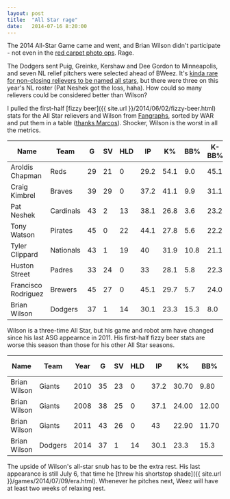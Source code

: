 ```yaml
---
layout: post
title:  "All Star rage"
date:   2014-07-16 8:20:00
---
```


The 2014 All-Star Game came and went, and Brian Wilson didn't participate - not even in the [red carpet photo ops](https://twitter.com/search?q=%23ASGRedCarpet%20from%3Amlb&src=typd&mode=videos). Rage.

The Dodgers sent Puig, Greinke, Kershaw and Dee Gordon to Minneapolis, and seven NL relief pitchers were selected ahead of BWeez. It's [kinda rare for non-closing relievers to be named all stars](http://mlb.mlb.com/news/article/tb/non-closing-relievers-face-tough-path-to-all-star-game?ymd=20140626&content_id=81720730), but there were three on this year's NL roster (Pat Neshek got the loss, haha). How could so many relievers could be considered better than Wilson?

I pulled the first-half [fizzy beer]({{ site.url }}/2014/06/02/fizzy-beer.html) stats for the All Star relievers and Wilson from [Fangraphs](http://www.fangraphs.com/leaders.aspx?pos=all&stats=pit&lg=all&qual=0&type=8&season=2014&month=30&season1=2014&ind=0&team=0&rost=0&age=0&filter=&players=10233,5640,6655,4682,1642,8258,3132,6485), sorted by WAR and put them in a table ([thanks Marcos](http://csv.codingnews.info/)). Shocker, Wilson is the worst in all the metrics.

<table>
  <thead>
    <tr>
      <th>Name</th><th>Team</th><th>G</th><th>SV</th><th>HLD</th><th>IP</th><th>K%</th><th>BB%</th><th>K-BB%</th><th>ERA</th><th>FIP</th><th>WHIP</th><th>WAR</th>
    </tr>
  </thead>
  <tbody>
    <tr>
      <td data-title="Name">Aroldis Chapman</td><td data-title="Team">Reds</td><td data-title="G">29</td><td data-title="SV">21</td><td data-title="HLD">0</td><td data-title="IP">29.2</td><td data-title="K%">54.1</td><td data-title="BB%">9.0</td><td data-title="K-BB%">45.1</td><td data-title="ERA">2.12</td><td data-title="FIP">0.54</td><td data-title="WHIP">0.78</td><td data-title="WAR">1.8</td>
    </tr>
    <tr>
      <td data-title="Name">Craig Kimbrel</td><td data-title="Team">Braves</td><td data-title="G">39</td><td data-title="SV">29</td><td data-title="HLD">0</td><td data-title="IP">37.2</td><td data-title="K%">41.1</td><td data-title="BB%">9.9</td><td data-title="K-BB%">31.1</td><td data-title="ERA">1.91</td><td data-title="FIP">1.55</td><td data-title="WHIP">0.88</td><td data-title="WAR">1.6</td>
    </tr>
    <tr>
      <td data-title="Name">Pat Neshek</td><td data-title="Team">Cardinals</td><td data-title="G">43</td><td data-title="SV">2</td><td data-title="HLD">13</td><td data-title="IP">38.1</td><td data-title="K%">26.8</td><td data-title="BB%">3.6</td><td data-title="K-BB%">23.2</td><td data-title="ERA">0.7</td><td data-title="FIP">2.09</td><td data-title="WHIP">0.57</td><td data-title="WAR">1.3</td>
    </tr>
    <tr>
      <td data-title="Name">Tony Watson</td><td data-title="Team">Pirates</td><td data-title="G">45</td><td data-title="SV">0</td><td data-title="HLD">22</td><td data-title="IP">44.1</td><td data-title="K%">27.8</td><td data-title="BB%">5.6</td><td data-title="K-BB%">22.2</td><td data-title="ERA">1.42</td><td data-title="FIP">2.42</td><td data-title="WHIP">1.06</td><td data-title="WAR">1</td>
    </tr>
    <tr>
      <td data-title="Name">Tyler Clippard</td><td data-title="Team">Nationals</td><td data-title="G">43</td><td data-title="SV">1</td><td data-title="HLD">19</td><td data-title="IP">40</td><td data-title="K%">31.9</td><td data-title="BB%">10.8</td><td data-title="K-BB%">21.1</td><td data-title="ERA">2.03</td><td data-title="FIP">2.49</td><td data-title="WHIP">1.23</td><td data-title="WAR">1</td>
    </tr>
    <tr>
      <td data-title="Name">Huston Street</td><td data-title="Team">Padres</td><td data-title="G">33</td><td data-title="SV">24</td><td data-title="HLD">0</td><td data-title="IP">33</td><td data-title="K%">28.1</td><td data-title="BB%">5.8</td><td data-title="K-BB%">22.3</td><td data-title="ERA">1.09</td><td data-title="FIP">2.9</td><td data-title="WHIP">0.76</td><td data-title="WAR">0.5</td>
    </tr>
    <tr>
      <td data-title="Name">Francisco Rodriguez</td><td data-title="Team">Brewers</td><td data-title="G">45</td><td data-title="SV">27</td><td data-title="HLD">0</td><td data-title="IP">45.1</td><td data-title="K%">29.7</td><td data-title="BB%">5.7</td><td data-title="K-BB%">24.0</td><td data-title="ERA">2.58</td><td data-title="FIP">3.58</td><td data-title="WHIP">0.9</td><td data-title="WAR">0.3</td>
    </tr>
    <tr>
      <td data-title="Name">Brian Wilson</td><td data-title="Team">Dodgers</td><td data-title="G">37</td><td data-title="SV">1</td><td data-title="HLD">14</td><td data-title="IP">30.1</td><td data-title="K%">23.3</td><td data-title="BB%">15.3</td><td data-title="K-BB%">8.0</td><td data-title="ERA">5.64</td><td data-title="FIP">4.69</td><td data-title="WHIP">1.88</td><td data-title="WAR">-0.4</td>
    </tr>
  </tbody>
</table>



Wilson is a three-time All Star, but his game and robot arm have changed since his last ASG appearnce in 2011. His first-half fizzy beer stats are worse this season than those for his other All Star seasons.

<table class="" id="">
  <thead>
    <tr>
      <th>Name</th><th>Team</th><th>Year</th><th>G</th><th>SV</th><th>HLD</th><th>IP</th><th>K%</th><th>BB%</th><th>K-BB%</th><th>ERA</th><th>FIP</th><th>WHIP</th><th>WAR</th>
    </tr>
  </thead>
  <tbody>
    <tr>
      <td data-title="Name">Brian Wilson</td><td data-title="Team">Giants</td><td data-title="Year">2010</td><td data-title="G">35</td><td data-title="SV">23</td><td data-title="HLD">0</td><td data-title="IP">37.2</td><td data-title="K%">30.70</td><td data-title="BB%">9.80</td><td data-title="K-BB%">20.90</td><td data-title="ERA">1.91</td><td data-title="FIP">2.12</td><td data-title="WHIP">1.33</td><td data-title="WAR">1.3</td>
    </tr>
    <tr>
      <td data-title="Name">Brian Wilson</td><td data-title="Team">Giants</td><td data-title="Year">2008</td><td data-title="G">38</td><td data-title="SV">25</td><td data-title="HLD">0</td><td data-title="IP">37.1</td><td data-title="K%">24.00</td><td data-title="BB%">12.00</td><td data-title="K-BB%">12.00</td><td data-title="ERA">4.58</td><td data-title="FIP">3.8</td><td data-title="WHIP">1.53</td><td data-title="WAR">0.5</td>
    </tr>
    <tr>
      <td data-title="Name">Brian Wilson</td><td data-title="Team">Giants</td><td data-title="Year">2011</td><td data-title="G">43</td><td data-title="SV">26</td><td data-title="HLD">0</td><td data-title="IP">43</td><td data-title="K%">22.90</td><td data-title="BB%">11.70</td><td data-title="K-BB%">11.20</td><td data-title="ERA">3.14</td><td data-title="FIP">3.3</td><td data-title="WHIP">1.42</td><td data-title="WAR">0.3</td>
    </tr>
    <tr>
      <td data-title="Name">Brian Wilson</td><td data-title="Team">Dodgers</td><td data-title="Year">2014</td><td data-title="G">37</td><td data-title="SV">1</td><td data-title="HLD">14</td><td data-title="IP">30.1</td><td data-title="K%">23.3</td><td data-title="BB%">15.3</td><td data-title="K-BB%">8.0</td><td data-title="ERA">5.64</td><td data-title="FIP">4.69</td><td data-title="WHIP">1.88</td><td data-title="WAR">-0.4</td>
    </tr>
  </tbody>
</table>

The upside of Wilson's all-star snub has to be the extra rest. His last appearance is still July 6, that time he [threw his shortstop shade]({{ site.url }}/games/2014/07/09/era.html). Whenever he pitches next, Weez will have at least two weeks of relaxing rest.
